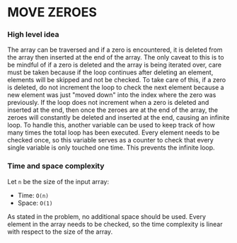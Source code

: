 # MOVE ZEROES

### High level idea

The array can be traversed and if a zero is encountered, it is deleted from the array then inserted at the end of the array. The only caveat to this is to be mindful of if a zero is deleted and the array is being iterated over, care must be taken because if the loop continues after deleting an element, elements will be skipped and not be checked. To take care of this, if a zero is deleted, do not increment the loop to check the next element because a new element was just "moved down" into the index where the zero was previously. If the loop does not increment when a zero is deleted and inserted at the end, then once the zeroes are at the end of the array, the zeroes will constantly be deleted and inserted at the end, causing an infinite loop. To handle this, another variable can be used to keep track of how many times the total loop has been executed. Every element needs to be checked once, so this variable serves as a counter to check that every single variable is only touched one time. This prevents the infinite loop.

### Time and space complexity

Let `n` be the size of the input array:

- Time: `O(n)` <br>
- Space: `O(1)` <br>

As stated in the problem, no additional space should be used. Every element in the array needs to be checked, so the time complexity is linear with respect to the size of the array.
